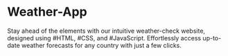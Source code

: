 # Weather-App

Stay ahead of the elements with our intuitive weather-check website, designed using #HTML, #CSS, and #JavaScript. 
Effortlessly access up-to-date weather forecasts for any country with just a few clicks.

